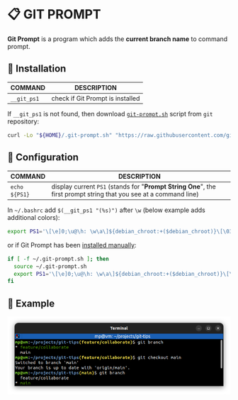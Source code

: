 # 📋 GIT PROMPT

**Git Prompt** is a program which adds the **current branch name** to command prompt.

## 📌 Installation

| COMMAND     | DESCRIPTION                      |
| ----------- | -------------------------------- |
| `__git_ps1` | check if Git Prompt is installed |

If `__git_ps1` is not found, then download [`git-prompt.sh`](https://github.com/git/git/blob/master/contrib/completion/git-prompt.sh) script from `git` repository:
```bash
curl -Lo "${HOME}/.git-prompt.sh" "https://raw.githubusercontent.com/git/git/master/contrib/completion/git-prompt.sh"
```

## 📌 Configuration

| COMMAND       | DESCRIPTION                                                                                                        |
| ------------- | ------------------------------------------------------------------------------------------------------------------ |
| `echo ${PS1}` | display current `PS1` (stands for "**Prompt String One**", the first prompt string that you see at a command line) |

In `~/.bashrc` add `$(__git_ps1 "(%s)")` after `\w` (below example adds additional colors):
```bash
export PS1='\[\e]0;\u@\h: \w\a\]${debian_chroot:+($debian_chroot)}\[\033[01;32m\]\u@\h\[\033[00m\]:\[\033[01;34m\]\w\[\033[00m\]\[\033[01;33m\]$(__git_ps1 "(%s)")\[\033[00m\]\$ '
```

or if Git Prompt has been [installed manually](#-installation):
```bash
if [ -f ~/.git-prompt.sh ]; then
  source ~/.git-prompt.sh
  export PS1='\[\e]0;\u@\h: \w\a\]${debian_chroot:+($debian_chroot)}\[\033[01;32m\]\u@\h\[\033[00m\]:\[\033[01;34m\]\w\[\033[00m\]\[\033[01;33m\]$(__git_ps1 "(%s)")\[\033[00m\]\$ '
fi
```

## 📌 Example

![](images/git-prompt.png)